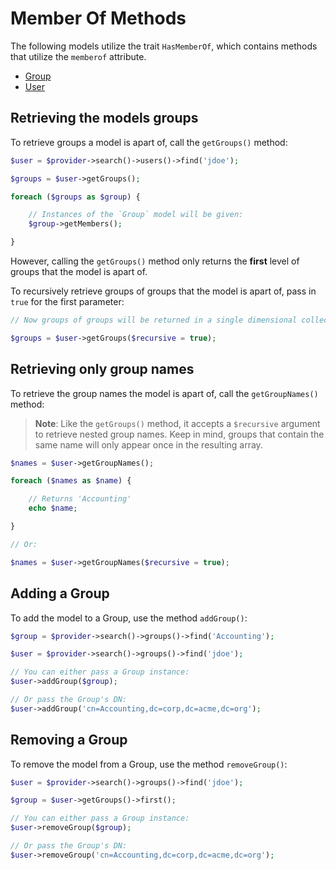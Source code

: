 # Member Of Methods

The following models utilize the trait `HasMemberOf`, which contains methods that utilize the `memberof` attribute.

- [Group](docs/group.md)
- [User](docs/user.md)

## Retrieving the models groups

To retrieve groups a model is apart of, call the `getGroups()` method:

```php
$user = $provider->search()->users()->find('jdoe');

$groups = $user->getGroups();

foreach ($groups as $group) {

    // Instances of the `Group` model will be given:
    $group->getMembers();

}
```

However, calling the `getGroups()` method only returns the **first** level of groups that the model is apart of.

To recursively retrieve groups of groups that the model is apart of, pass in `true` for the first parameter:

```php
// Now groups of groups will be returned in a single dimensional collection.

$groups = $user->getGroups($recursive = true);
```

## Retrieving only group names

To retrieve the group names the model is apart of, call the `getGroupNames()` method:

> **Note**: Like the `getGroups()` method, it accepts a `$recursive` argument to retrieve
> nested group names. Keep in mind, groups that contain the same name will
> only appear once in the resulting array.

```php
$names = $user->getGroupNames();

foreach ($names as $name) {

    // Returns 'Accounting'
    echo $name;

}

// Or:

$names = $user->getGroupNames($recursive = true);
```

## Adding a Group

To add the model to a Group, use the method `addGroup()`:

```php
$group = $provider->search()->groups()->find('Accounting');

$user = $provider->search()->groups()->find('jdoe');

// You can either pass a Group instance:
$user->addGroup($group);

// Or pass the Group's DN:
$user->addGroup('cn=Accounting,dc=corp,dc=acme,dc=org');
```

## Removing a Group

To remove the model from a Group, use the method `removeGroup()`:

```php
$user = $provider->search()->groups()->find('jdoe');

$group = $user->getGroups()->first();

// You can either pass a Group instance:
$user->removeGroup($group);

// Or pass the Group's DN:
$user->removeGroup('cn=Accounting,dc=corp,dc=acme,dc=org');
```
